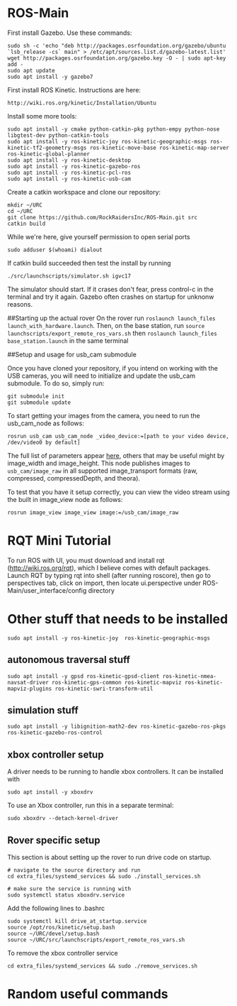 # ROS-Main

First install Gazebo. Use these commands:
```
sudo sh -c 'echo "deb http://packages.osrfoundation.org/gazebo/ubuntu `lsb_release -cs` main" > /etc/apt/sources.list.d/gazebo-latest.list'
wget http://packages.osrfoundation.org/gazebo.key -O - | sudo apt-key add -
sudo apt update
sudo apt install -y gazebo7
```

First install ROS Kinetic. Instructions are here:
```
http://wiki.ros.org/kinetic/Installation/Ubuntu
```

Install some more tools:
```
sudo apt install -y cmake python-catkin-pkg python-empy python-nose libgtest-dev python-catkin-tools
sudo apt install -y ros-kinetic-joy ros-kinetic-geographic-msgs ros-kinetic-tf2-geometry-msgs ros-kinetic-move-base ros-kinetic-map-server ros-kinetic-global-planner
sudo apt install -y ros-kinetic-desktop
sudo apt install -y ros-kinetic-gazebo-ros
sudo apt install -y ros-kinetic-pcl-ros
sudo apt install -y ros-kinetic-usb-cam
```

Create a catkin workspace and clone our repository:
```
mkdir ~/URC
cd ~/URC
git clone https://github.com/RockRaidersInc/ROS-Main.git src
catkin build
```

While we're here, give yourself permission to open serial ports
```
sudo adduser $(whoami) dialout
```

If catkin build succeeded then test the install by running 
```
./src/launchscripts/simulator.sh igvc17
```
The simulator should start. If it crases don't fear, press control-c in the terminal and try it again. Gazebo often crashes on startup for unknonw reasons.


##Starting up the actual rover
On the rover run `roslaunch launch_files launch_with_hardware.launch`. 
Then, on the base station, run `source launchscripts/export_remote_ros_vars.sh` then `roslaunch launch_files base_station.launch` in the same terminal


##Setup and usage for usb_cam submodule

Once you have cloned your repository, if you intend on working with the USB cameras, you will need to initialize and update the usb_cam submodule.  To do so, simply run:
```
git submodule init
git submodule update
```


To start getting your images from the camera, you need to run the usb_cam_node as follows:
```
rosrun usb_cam usb_cam_node _video_device:=[path to your video device, /dev/video0 by default]
```
The full list of parameters appear [here](http://wiki.ros.org/usb_cam), others that may be useful might by image_width and image_height.
This node publishes images to `usb_cam/image_raw` in all supported image_transport formats (raw, compressed, compressedDepth, and theora).

To test that you have it setup correctly, you can view the video stream using the built in image_view node as follows:
```
rosrun image_view image_view image:=/usb_cam/image_raw
```

# RQT Mini Tutorial

To run ROS with UI, you must download and install rqt (http://wiki.ros.org/rqt), which I believe comes with default packages. Launch RQT by typing rqt into shell (after running roscore), then go to perspectives tab, click on import, then locate ui.perspective under ROS-Main/user_interface/config directory


# Other stuff that needs to be installed

```
sudo apt install -y ros-kinetic-joy  ros-kinetic-geographic-msgs
```

## autonomous traversal stuff
```
sudo apt install -y gpsd ros-kinetic-gpsd-client ros-kinetic-nmea-navsat-driver ros-kinetic-gps-common ros-kinetic-mapviz ros-kinetic-mapviz-plugins ros-kinetic-swri-transform-util
```

## simulation stuff
```
sudo apt install -y libignition-math2-dev ros-kinetic-gazebo-ros-pkgs ros-kinetic-gazebo-ros-control
```


## xbox controller setup
A driver needs to be running to handle xbox controllers. It can be installed with
```
sudo apt install -y xboxdrv
```
To use an Xbox controller, run this in a separate terminal:

```sudo xboxdrv --detach-kernel-driver```

## Rover specific setup
This section is about setting up the rover to run drive code on startup.
```
# navigate to the source directory and run 
cd extra_files/systemd_services && sudo ./install_services.sh

# make sure the service is running with
sudo systemctl status xboxdrv.service
```

Add the following lines to .bashrc
```
sudo systemctl kill drive_at_startup.service
source /opt/ros/kinetic/setup.bash
source ~/URC/devel/setup.bash
source ~/URC/src/launchscripts/export_remote_ros_vars.sh
```

To remove the xbox controller service 
```
cd extra_files/systemd_services && sudo ./remove_services.sh
```

# Random useful commands


